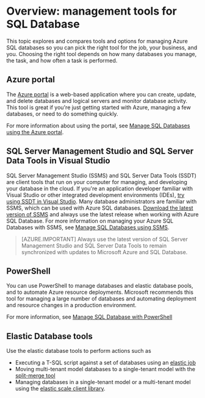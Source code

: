 <properties
	pageTitle="Overview: management tools for SQL Database"
	description="Compares tools and options for managing Azure SQL Database"
	services="sql-database"
	documentationCenter=""
	authors="stevestein"
	manager="jhubbard"
	editor=""/>

<tags
	ms.service="sql-database"
	ms.workload="data-management"
	ms.tgt_pltfrm="na"
	ms.devlang="na"
	ms.topic="article"
	ms.date="07/19/2016"
	ms.author="sstein"/>

# Overview: management tools for SQL Database

This topic explores and compares tools and options for managing Azure SQL databases so you can pick the right tool for the job, your business, and you. Choosing the right tool depends on how many databases you manage, the task, and how often a task is performed.

## Azure portal

The [Azure portal](https://portal.azure.com) is a web-based application where you can create, update, and delete databases and logical servers and monitor database activity. This tool is great if you're just getting started with Azure, managing a few databases, or need to do something quickly.

For more information about using the portal, see [Manage SQL Databases using the Azure portal](sql-database-manage-portal.md).

## SQL Server Management Studio and SQL Server Data Tools in Visual Studio

SQL Server Management Studio (SSMS) and SQL Server Data Tools (SSDT) are client tools that run on your computer for managing, and developing your database in the cloud. If you're an application developer familiar with Visual Studio or other integrated development environments (IDEs), [try using SSDT in Visual Studio](https://msdn.microsoft.com/library/mt204009.aspx). Many database administrators are familiar with SSMS, which can be used with Azure SQL databases. [Download the latest version of SSMS](https://msdn.microsoft.com/library/mt238290) and always use the latest release when working with Azure SQL Database. For more information on managing your Azure SQL Databases with SSMS, see [Manage SQL Databases using SSMS](sql-database-manage-azure-ssms.md).

> [AZURE.IMPORTANT] Always use the latest version of SQL Server Management Studio and SQL Server Data Tools to remain synchronized with updates to Microsoft Azure and SQL Database.


## PowerShell

You can use PowerShell to manage databases and elastic database pools, and to automate Azure resource deployments. Microsoft recommends this tool for managing a large number of databases and automating deployment and resource changes in a production environment.

For more information, see [Manage SQL Database with PowerShell](sql-database-manage-powershell.md)

## Elastic Database tools
Use the elastic database tools to perform actions such as 

* Executing a T-SQL script against a set of databases using an [elastic job](sql-database-elastic-jobs-overview.md)
* Moving multi-tenant model databases to a single-tenant model with the [split-merge tool](sql-database-elastic-scale-overview-split-and-merge.md)
* Managing databases in a single-tenant model or a multi-tenant model using the [elastic scale client library](sql-database-elastic-database-client-library.md).
 
